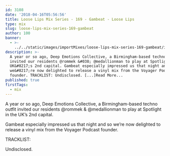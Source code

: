 ```yaml
---
id: 3108
date: '2018-04-16T05:56:56'
title: Loose Lips Mix Series - 169 - Gambeat - Loose Lips
type: mix
slug: loose-lips-mix-series-169-gambeat
author: 100
banner:
  - >-
    ../../static/images/importMixes/loose-lips-mix-series-169-gambeat/image3108.jpeg
description: >-
  A year or so ago, Deep Emotions Collective, a Birmingham-based techno outfit
  invited our residents @rommek &#038; @medallionman to play at Spotlight in the
  UK&#8217;s 2nd capital. Gambeat especially impressed us that night and so
  we&#8217;re now delighted to release a vinyl mix from the Voyager Podcast
  founder. TRACKLIST: Undisclosed. [...]Read More...
published: true
firstTags:
  - mix
---
```

A year or so ago, Deep Emotions Collective, a Birmingham-based techno outfit invited our residents @rommek & @medallionman to play at Spotlight in the UK’s 2nd capital.

Gambeat especially impressed us that night and so we’re now delighted to release a vinyl mix from the Voyager Podcast founder.

TRACKLIST:

Undisclosed.